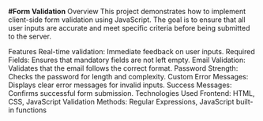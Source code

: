 **#Form Validation**
Overview
This project demonstrates how to implement client-side form validation using JavaScript. The goal is to ensure that all user inputs are accurate and meet specific criteria before being submitted to the server.

Features
Real-time validation: Immediate feedback on user inputs.
Required Fields: Ensures that mandatory fields are not left empty.
Email Validation: Validates that the email follows the correct format.
Password Strength: Checks the password for length and complexity.
Custom Error Messages: Displays clear error messages for invalid inputs.
Success Messages: Confirms successful form submission.
Technologies Used
Frontend: HTML, CSS, JavaScript
Validation Methods: Regular Expressions, JavaScript built-in functions
